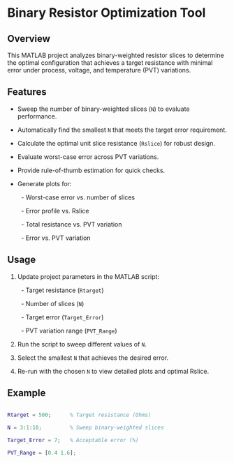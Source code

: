 # Binary Resistor Optimization Tool



## Overview



This MATLAB project analyzes binary-weighted resistor slices to determine the optimal configuration that achieves a target resistance with minimal error under process, voltage, and temperature (PVT) variations.



## Features



- Sweep the number of binary-weighted slices (`N`) to evaluate performance.

- Automatically find the smallest `N` that meets the target error requirement.

- Calculate the optimal unit slice resistance (`Rslice`) for robust design.

- Evaluate worst-case error across PVT variations.

- Provide rule-of-thumb estimation for quick checks.

- Generate plots for:

  &nbsp; - Worst-case error vs. number of slices

  &nbsp; - Error profile vs. Rslice

  &nbsp; - Total resistance vs. PVT variation

  &nbsp; - Error vs. PVT variation



## Usage



1. Update project parameters in the MATLAB script:

    &nbsp;  - Target resistance (`Rtarget`)

    &nbsp;  - Number of slices (`N`)

    &nbsp;  - Target error (`Target_Error`)

    &nbsp;  - PVT variation range (`PVT_Range`)



2. Run the script to sweep different values of `N`.



3. Select the smallest `N` that achieves the desired error.



4. Re-run with the chosen `N` to view detailed plots and optimal Rslice.



## Example



```matlab

Rtarget = 500;      % Target resistance (Ohms)

N = 3:1:10;         % Sweep binary-weighted slices

Target_Error = 7;   % Acceptable error (%)

PVT_Range = [0.4 1.6];

